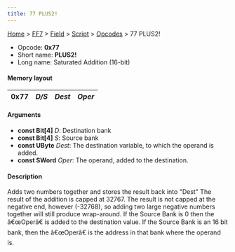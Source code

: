 ```yaml
---
title: 77 PLUS2!
---
```


[Home](../../../../Main%20Page.md) > [FF7](../../../../FF7.md) > [Field](../../../Field.md) > [Script](../../Script.md) > [Opcodes](../Opcodes.md) > 77 PLUS2!

-   Opcode: **0x77**
-   Short name: **PLUS2!**
-   Long name: Saturated Addition (16-bit)

#### Memory layout

| 0x77 | *D/S* | *Dest* | *Oper* |
|------|-------|--------|--------|

#### Arguments

-   **const Bit\[4\]** *D*: Destination bank
-   **const Bit\[4\]** *S*: Source bank
-   **const UByte** *Dest*: The destination variable, to which the
    operand is added.
-   **const SWord** *Oper*: The operand, added to the destination.

#### Description

Adds two numbers together and stores the result back into "Dest" The
result of the addition is capped at 32767. The result is not capped at
the negative end, however (-32768), so adding two large negative numbers
together will still produce wrap-around. If the Source Bank is 0 then
the â€œOperâ€ is added to the destination value. If the Source Bank is
an 16 bit bank, then the â€œOperâ€ is the address in that bank where
the operand is.

